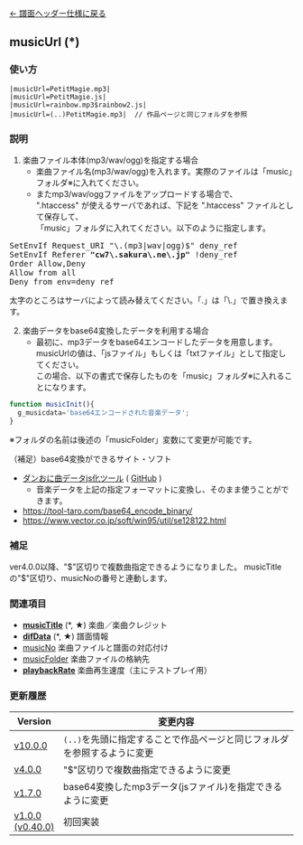 [← 譜面ヘッダー仕様に戻る](dos_header.html)
## musicUrl (*)

### 使い方
```
|musicUrl=PetitMagie.mp3|
|musicUrl=PetitMagie.js|
|musicUrl=rainbow.mp3$rainbow2.js|
|musicUrl=(..)PetitMagie.mp3|  // 作品ページと同じフォルダを参照
```
### 説明
1. 楽曲ファイル本体(mp3/wav/ogg)を指定する場合
   - 楽曲ファイル名(mp3/wav/ogg)を入れます。実際のファイルは「music」フォルダ※に入れてください。  
   - またmp3/wav/oggファイルをアップロードする場合で、  
".htaccess" が使えるサーバであれば、下記を ".htaccess" ファイルとして保存して、  
「music」フォルダに入れてください。以下のように指定します。
<pre>
SetEnvIf Request_URI "\.(mp3|wav|ogg)$" deny_ref
SetEnvIf Referer <b>"cw7\.sakura\.ne\.jp"</b> !deny_ref
Order Allow,Deny
Allow from all
Deny from env=deny_ref
</pre>
太字のところはサーバによって読み替えてください。「\.」は「\\\.」で置き換えます。  

2. 楽曲データをbase64変換したデータを利用する場合
   - 最初に、mp3データをbase64エンコードしたデータを用意します。  
musicUrlの値は、「jsファイル」もしくは「txtファイル」として指定してください。  
この場合、以下の書式で保存したものを「music」フォルダ※に入れることになります。  

```javascript
function musicInit(){
  g_musicdata='base64エンコードされた音楽データ';
}
```
※フォルダの名前は後述の「musicFolder」変数にて変更が可能です。  

（補足）base64変換ができるサイト・ソフト  
- [ダンおに曲データjs化ツール](https://suzme.github.io/danoni-base64/)  ( [GitHub](https://github.com/suzme/danoni-base64) )  
  - 音楽データを上記の指定フォーマットに変換し、そのまま使うことができます。
- https://tool-taro.com/base64_encode_binary/  
- https://www.vector.co.jp/soft/win95/util/se128122.html  

### 補足
ver4.0.0以降、"$"区切りで複数曲指定できるようになりました。  
musicTitleの"$"区切り、musicNoの番号と連動します。

### 関連項目
- [**musicTitle**](dos-h0001-musicTitle.html) (*, ★)  楽曲／楽曲クレジット
- [**difData**](dos-h0002-difData.html) (*, ★)  譜面情報 
- [musicNo](dos-h0012-musicNo.html)  楽曲ファイルと譜面の対応付け
- [musicFolder](dos-h0013-musicFolder.html)  楽曲ファイルの格納先
- [**playbackRate**](dos-h0010-playbackRate.html)  楽曲再生速度（主にテストプレイ用）

### 更新履歴

|Version|変更内容|
|----|----|
|[v10.0.0](https://github.com/cwtickle/danoniplus/releases/tag/v10.0.0)|`(..)`を先頭に指定することで作品ページと同じフォルダを参照するように変更|
|[v4.0.0](https://github.com/cwtickle/danoniplus/releases/tag/v4.0.0)|"$"区切りで複数曲指定できるように変更|
|[v1.7.0](https://github.com/cwtickle/danoniplus/releases/tag/v1.7.0)|base64変換したmp3データ(jsファイル)を指定できるように変更|
|[v1.0.0<br>(v0.40.0)](https://github.com/cwtickle/danoniplus/releases/tag/v1.0.1)|初回実装|